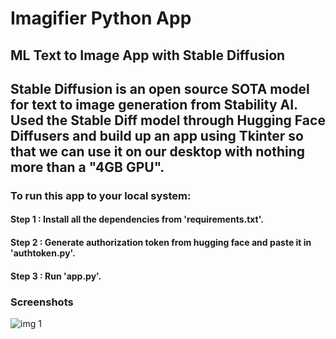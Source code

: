 # Imagifier Python App
## ML Text to Image App with Stable Diffusion
##  Stable Diffusion is an open source SOTA model for text to image generation from Stability AI. Used the Stable Diff model through Hugging Face Diffusers and build up an app using Tkinter so that we can use it on our desktop with nothing more than a "4GB GPU".
### To run this app to your local system:
#### Step 1 : Install all the dependencies from 'requirements.txt'.
#### Step 2 : Generate authorization token from hugging face and paste it in 'authtoken.py'.
#### Step 3 : Run 'app.py'.
### Screenshots
![img 1](https://user-images.githubusercontent.com/55021717/192582428-fb2124b7-b8fc-456e-a912-5806b1e3c7fa.png)

